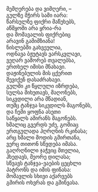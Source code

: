 მემღერება და ვიმღერი, –  
გულზე მჭირს სამი იარა:  
წარსულზე ფიქრი მაწუხებს,  
აწმყოში არა ყრია-რა  
და მომავალის ფიქრებიც  
არავინ გამიმზიანა!  
ნისლებში გახვეულია,  
ოდნავა ბჟუტავს ვარსკვლავი,  
ვეღარ ვაშორებ თვალებსა,  
ერთხელ იმისი მნახავი.  
დაჟინებულის მის ცქერით  
შევიქენ დასაძრახავი.  
გულში კი წყლული იზრდება,  
სულსა მიხუთავს, მაღონებს,  
სიკვდილი არა მწადიან,  
თუმც ტანჯვა სიკვდილს მაგონებს,  
და ჩემი ყოფნა ასეთი  
საწყალს ამირანს მაგონებს.  
ხმალიც გვერდს უძე, გოშიაც  
ერთგულადა ჰღრღნის რკინასა;  
არც ხმალი მოდის გმირთანა,  
ვერც თითონ სწვდება იმასა.  
გაღრღნილი ჯაჭვიც მთელია,  
ჰხედავს, მეორე დილასა;  
სწვავს ტანჯვა-ვაების ცეცხლი  
პატრონს და იმის ფინასა:  
მომავლის სხივი აქარვებს  
გმირის ოხვრას და გმინვასა.